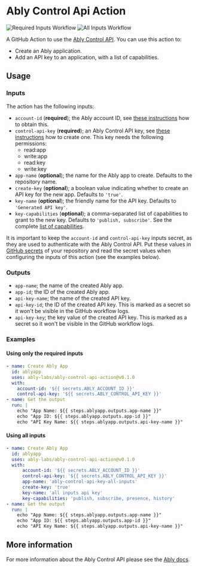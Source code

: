 # Ably Control Api Action

![Required Inputs Workflow](https://github.com/ably-labs/ably-control-api-action/actions/workflows/required_inputs_test.yml/badge.svg)
![All Inputs Workflow](https://github.com/ably-labs/ably-control-api-action/actions/workflows/all_inputs_test.yml/badge.svg)

A GitHub Action to use the [Ably Control API](https://ably.com/documentation/control-api). You can use this action to:

* Create an Ably application.
* Add an API key to an application, with a list of capabilities.

## Usage

### Inputs

The action has the following inputs:

* `account-id` (**required**); the Ably account ID, see [these instructions](https://ably.com/documentation/control-api#account-id) how to obtain this.
* `control-api-key`  (**required**); an Ably Control API key, see [these instructions](https://ably.com/documentation/control-api#authentication) how to create one. This key needs the following permissions:
  * read:app
  * write:app
  * read:key
  * write:key
* `app-name` (**optional**); the name for the Ably app to create. Defaults to the repository name.
* `create-key` (**optional**); a boolean value indicating whether to create an API key for the new app. Defaults to `'true'`.
* `key-name` (**optional**); the friendly name for the API key. Defaults to `'Generated API key'`.
* `key-capabilities` (**optional**); a comma-separated list of capabilities to grant to the new key. Defaults to `'publish, subscribe'`. See the complete [list of capabilities](https://ably.com/documentation/core-features/authentication#capability-operations).

It is important to keep the `account-id` and `control-api-key` inputs secret, as they are used to authenticate with the Ably Control API. Put these values in [GitHub secrets](https://docs.github.com/en/actions/security-guides/encrypted-secrets) of your repository and read the secret values when configuring the inputs of this action (see the examples below).

### Outputs

* `app-name`; the name of the created Ably app.
* `app-id`; the ID of the created Ably app.
* `api-key-name`; the name of the created API key.
* `api-key-id`; the ID of the created API key. This is marked as a secret so it won't be visible in the GitHub workflow logs.
* `api-key-key`; the key value of the created API key. This is marked as a secret so it won't be visible in the GitHub workflow logs.

### Examples

#### Using only the required inputs

```yml
- name: Create Ably App
  id: ablyapp
  uses: ably-labs/ably-control-api-action@v0.1.0
  with:
    account-id: '${{ secrets.ABLY_ACCOUNT_ID }}'
    control-api-key: '${{ secrets.ABLY_CONTROL_API_KEY }}'
- name: Get the output
  run: |
    echo "App Name: ${{ steps.ablyapp.outputs.app-name }}"
    echo "App ID: ${{ steps.ablyapp.outputs.app-id }}"
    echo "API Key Name: ${{ steps.ablyapp.outputs.api-key-name }}"
```

#### Using all inputs

```yml
- name: Create Ably App
  id: ablyapp
  uses: ably-labs/ably-control-api-action@v0.1.0
  with:
      account-id: '${{ secrets.ABLY_ACCOUNT_ID }}'
      control-api-key: '${{ secrets.ABLY_CONTROL_API_KEY }}'
      app-name: 'ably-control-api-key-all-inputs'
      create-key: 'true'
      key-name: 'all inputs api key'
      key-capabilities: 'publish, subscribe, presence, history'
- name: Get the output
  run: |
    echo "App Name: ${{ steps.ablyapp.outputs.app-name }}"
    echo "App ID: ${{ steps.ablyapp.outputs.app-id }}"
    echo "API Key Name: ${{ steps.ablyapp.outputs.api-key-name }}"
```

## More information

For more information about the Ably Control API please see the [Ably docs](https://ably.com/documentation/control-api).
